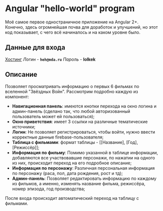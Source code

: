 # Angular "hello-world" program
Моё самое первое одностраничное приложение на Angular 2+.
Конечно, здесь огромнейшая почва для доработок и улучшений, но этот код показывает, с чего всё начиналось и на каком уровне было.

## Данные для входа
[Хостинг](https://saritasa-first-angular-project.web.app/home)
*Логин* - **`heh@mda.ru`**
*Пароль* - **lolkek**

## Описание
Позволяет просматривать информацию о первых 6 фильмах по вселенной "Звёздных Войн".
Рассмотрим подробно каждую из компонент:
* **Навигационная панель**: имеются кнопки перехода на окно логина и админ-панель (сделано так, что любой авторизованный пользователь может ей пользоваться);
* **Окно приветствия**: имеет 3 ссылки на различные тематические источники;
* **Логин**: Не позволяет регистрироваться, чтобы войти, нужно ввести корректные данные firebase-пользователя;
* **Таблица с фильмами**: формат таблицы - [[Название], [Год], [Режиссёр]];
* **Информация по фильму**: Помимо указанной в таблице информации, добавляются все участвовавшие персонажи, по нажатии на одного из них, происходит переход на его подробное описание;
* **Информация по персонажу**: Различная персональная информация по персонажу (раса, пол, дата рождения, рост и тд);
* **Админ-панель**: Позволяет редактировать информацию по каждому из фильмов, а именно, изменять название фильма, режиссёра, номер эпизода, год производства;

После входа происходит автоматический переход на таблицу с фильмами.
